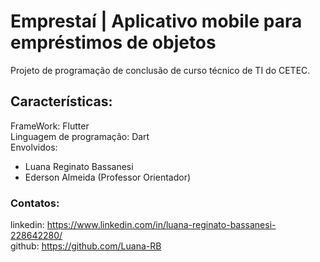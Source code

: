 # Emprestaí | Aplicativo mobile para empréstimos de objetos

Projeto de programação de conclusão de curso técnico de TI do CETEC.

## Características:

FrameWork: Flutter <br />
Linguagem de programação: Dart <br />
Envolvidos:
- Luana Reginato Bassanesi
- Ederson Almeida (Professor Orientador)

 ### Contatos: 
 linkedin: https://www.linkedin.com/in/luana-reginato-bassanesi-228642280/ <br />
 github: https://github.com/Luana-RB

